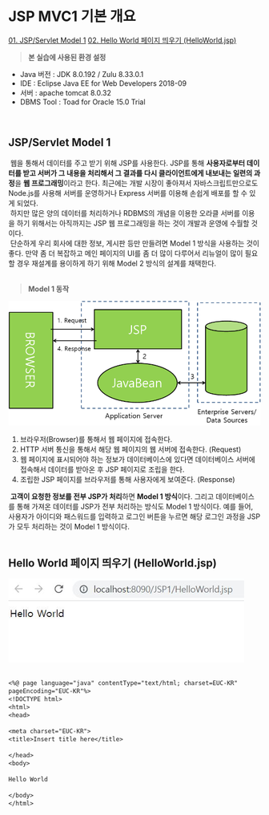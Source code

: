# JSP MVC1 기본 개요
[01. JSP/Servlet Model 1](#jspservlet-model-1)
[02. Hello World 페이지 띄우기 (HelloWorld.jsp)](#hello-world-페이지-띄우기-helloworldjsp)
<br/>
> **본 실습에 사용된 환경 설정**

- Java 버전 : JDK 8.0.192 / Zulu 8.33.0.1
- IDE : Eclipse Java EE for Web Developers 2018-09
- 서버 : apache tomcat 8.0.32
- DBMS Tool : Toad for Oracle 15.0 Trial
<br/>

## JSP/Servlet Model 1
&nbsp;웹을 통해서 데이터를 주고 받기 위해 JSP를 사용한다. JSP를 통해 **사용자로부터 데이터를 받고 서버가 그 내용을 처리해서 그 결과를 다시 클라이언트에게 내보내는 일련의 과정**을 **웹 프로그래밍**이라고 한다. 최근에는 개발 시장이 좋아져서 자바스크립트만으로도 Node.js를 사용해 서버를 운영하거나 Express 서버를 이용해 손쉽게 배포를 할 수 있게 되었다.<br/>
&nbsp;하지만 많은 양의 데이터를 처리하거나 RDBMS의 개념을 이용한 오라클 서버를 이용을 하기 위해서는 아직까지는 JSP 웹 프로그래밍을 하는 것이 개발과 운영에 수월할 것이다.<br/>
&nbsp;단순하게 우리 회사에 대한 정보, 게시판 등만 만들려면 Model 1 방식을 사용하는 것이 좋다. 만약 좀 더 복잡하고 메인 페이지의 UI를 좀 더 많이 다루어서 리뉴얼이 많이 필요할 경우 재설계를 용이하게 하기 위해 Model 2 방식의 설계를 채택한다.
<br/><br/>

> **Model 1 동작**

![Basic02](https://raw.githubusercontent.com/taechacode/JavaServletPageRepository/main/MVC1/images/Basic%20outline/JSP_MVC1_01_02.png)

1. 브라우저(Browser)를 통해서 웹 페이지에 접속한다.
2. HTTP 서버 통신을 통해서 해당 웹 페이지의 웹 서버에 접속한다. (Request)
3. 웹 페이지에 표시되어야 하는 정보가 데이터베이스에 있다면 데이터베이스 서버에 접속해서 데이터를 받아온 후 JSP 페이지로 조립을 한다. 
4. 조립한 JSP 페이지를 브라우저를 통해 사용자에게 보여준다. (Response)

&nbsp;**고객이 요청한 정보를 전부 JSP가 처리**하면 **Model 1 방식**이다. 그리고 데이터베이스를 통해 가져온 데이터를 JSP가 전부 처리하는 방식도 Model 1 방식이다. 예를 들어, 사용자가 아이디와 패스워드를 입력하고 로그인 버튼을 누르면 해당 로그인 과정을 JSP가 모두 처리하는 것이 Model 1 방식이다.
<br/><br/>
## Hello World 페이지 띄우기 (HelloWorld.jsp)
![Basic01](https://raw.githubusercontent.com/taechacode/JavaServletPageRepository/main/MVC1/images/Basic%20outline/JSP_MVC1_01_01.JPG)
```

<%@ page language="java" contentType="text/html; charset=EUC-KR" pageEncoding="EUC-KR"%>
<!DOCTYPE html>
<html>
<head>

<meta charset="EUC-KR">
<title>Insert title here</title>

</head>
<body>

Hello World

</body>
</html>

```

